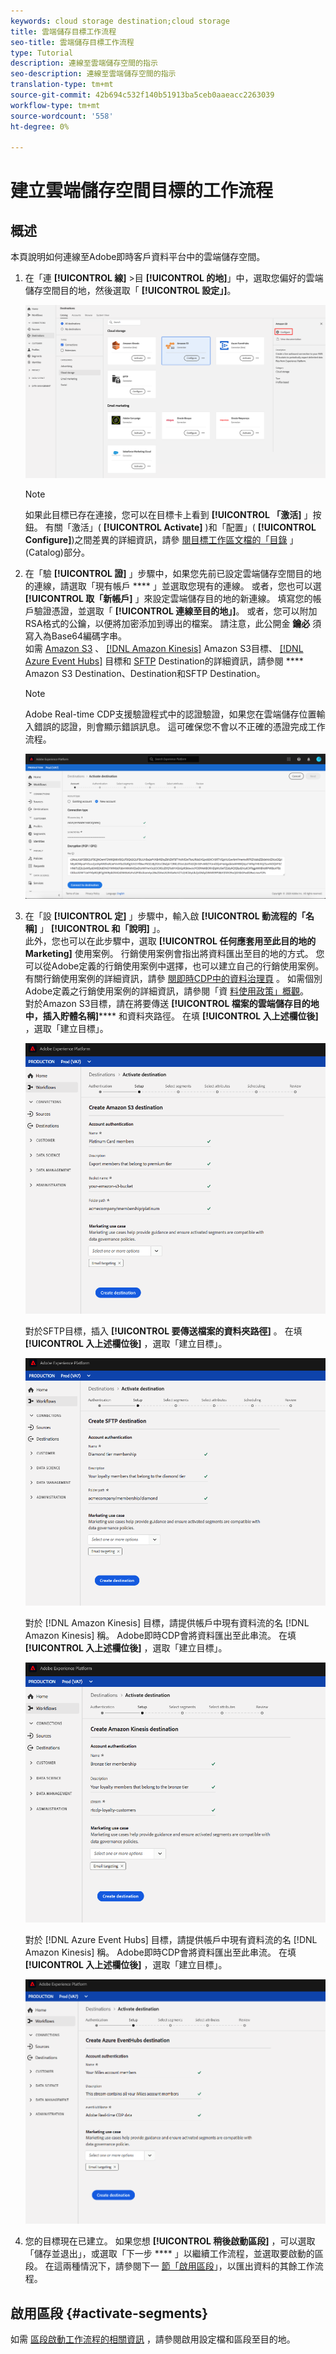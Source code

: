 ```yaml
---
keywords: cloud storage destination;cloud storage
title: 雲端儲存目標工作流程
seo-title: 雲端儲存目標工作流程
type: Tutorial
description: 連線至雲端儲存空間的指示
seo-description: 連線至雲端儲存空間的指示
translation-type: tm+mt
source-git-commit: 42b694c532f140b51913ba5ceb0aaeacc2263039
workflow-type: tm+mt
source-wordcount: '558'
ht-degree: 0%

---
```



# 建立雲端儲存空間目標的工作流程

## 概述

本頁說明如何連線至Adobe即時客戶資料平台中的雲端儲存空間。

1. 在「連 **[!UICONTROL 線]** >目 **[!UICONTROL 的地]**」中，選取您偏好的雲端儲存空間目的地，然後選取「 **[!UICONTROL 設定」]**。

   ![連線至雲端儲存空間目標](./assets/connect-cloud-destination.png)

   >[!NOTE]
   >
   >如果此目標已存在連接，您可以在目標卡上看到 **[!UICONTROL 「激活]** 」按鈕。 有關「激活」( **[!UICONTROL Activate]** )和「配置」( **[!UICONTROL Configure]**)之間差異的詳細資訊，請參 [閱目標工作區文檔的「目錄](/help/rtcdp/destinations/destinations-workspace.md#catalog) 」(Catalog)部分。

2. 在「驗 **[!UICONTROL 證]** 」步驟中，如果您先前已設定雲端儲存空間目的地的連線，請選取「現有帳戶 **** 」並選取您現有的連線。 或者，您也可以選 **[!UICONTROL 取「新帳戶]** 」來設定雲端儲存目的地的新連線。 填寫您的帳戶驗證憑證，並選取「 **[!UICONTROL 連線至目的地」]**。 或者，您可以附加RSA格式的公鑰，以便將加密添加到導出的檔案。 請注意，此公開金 **鑰必** 須寫入為Base64編碼字串。 <br> 如需 [Amazon S3](/help/rtcdp/destinations/amazon-s3-destination.md) 、 [[!DNL Amazon Kinesis]](/help/rtcdp/destinations/amazon-kinesis-destination.md) Amazon S3目標、 [[!DNL Azure Event Hubs]](/help/rtcdp/destinations/azure-event-hubs-destination.md) 目標和 [SFTP](/help/rtcdp/destinations/sftp-destination.md) Destination的詳細資訊，請參閱 **** Amazon S3 Destination、Destination和SFTP Destination。

   >[!NOTE]
   >
   >Adobe Real-time CDP支援驗證程式中的認證驗證，如果您在雲端儲存位置輸入錯誤的認證，則會顯示錯誤訊息。 這可確保您不會以不正確的憑證完成工作流程。

   ![連線至雲端儲存空間目標——驗證步驟](./assets/csdw/destination-account.png)

3. 在「設 **[!UICONTROL 定]** 」步驟中，輸入啟 **[!UICONTROL 動流程的「名稱]** 」 **[!UICONTROL 和「說明]** 」。 <br>
此外，您也可以在此步驟中，選取 **[!UICONTROL 任何應套用至此目的地的Marketing]** 使用案例。 行銷使用案例會指出將資料匯出至目的地的方式。 您可以從Adobe定義的行銷使用案例中選擇，也可以建立自己的行銷使用案例。 有關行銷使用案例的詳細資訊，請參 [閱即時CDP中的資料治理頁](/help/rtcdp/privacy/data-governance-overview.md#destinations) 。 如需個別Adobe定義之行銷使用案例的詳細資訊，請參閱「資 [料使用政策」概觀](/help/data-governance/policies/overview.md#core-actions)。 <br>
對於Amazon S3目標，請在將要傳送 **[!UICONTROL 檔案的雲端儲存目的地中，插入貯體名稱]****** 和資料夾路徑。 在填 **[!UICONTROL 入上述欄位後]** ，選取「建立目標」。

   ![連線至Amazon S3雲端儲存空間目標——驗證步驟](./assets/amazon-s3-setup-step.png)

   對於SFTP目標，插入 **[!UICONTROL 要傳送檔案的資料夾路徑]** 。 在填 **[!UICONTROL 入上述欄位後]** ，選取「建立目標」。

   ![連線至SFTP雲端儲存空間目標——驗證步驟](./assets/sftp-destinations-setup-step.png)

   對於 [!DNL Amazon Kinesis] 目標，請提供帳戶中現有資料流的名 [!DNL Amazon Kinesis] 稱。 Adobe即時CDP會將資料匯出至此串流。 在填 **[!UICONTROL 入上述欄位後]** ，選取「建立目標」。

   ![連接到Kinesis雲儲存目標——驗證步驟](./assets/kinesis-destinations-setup-step.png)

   對於 [!DNL Azure Event Hubs] 目標，請提供帳戶中現有資料流的名 [!DNL Amazon Kinesis] 稱。 Adobe即時CDP會將資料匯出至此串流。 在填 **[!UICONTROL 入上述欄位後]** ，選取「建立目標」。

   ![連接到Kinesis雲儲存目標——驗證步驟](./assets/eventhubs-destinations-setup-step.png)

4. 您的目標現在已建立。 如果您想 **[!UICONTROL 稍後啟動區段]** ，可以選取「儲存並退出」，或選取「下一步 **** 」以繼續工作流程，並選取要啟動的區段。 在這兩種情況下，請參閱下一 [節「啟用區段](#activate-segments)」，以匯出資料的其餘工作流程。

## 啟用區段 {#activate-segments}

如需 [區段啟動工作流程的相關資訊](/help/rtcdp/destinations/activate-destinations.md) ，請參閱啟用設定檔和區段至目的地。
